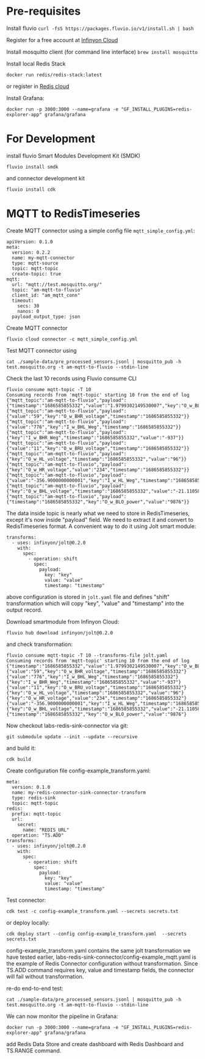 # Pre-requisites
Install fluvio 
`curl -fsS https://packages.fluvio.io/v1/install.sh | bash`

Register for a free account at [Infinyon Cloud](https://21264918.hs-sites.com/infinyon-cloud-onboarding-experience?utm_campaign=global%20cloud%20link&utm_source=webinar&utm_medium=global%20button&utm_term=infinyon%20cloud&utm_content=cloud-registration)

Install mosquitto client (for command line interface) 
`brew install mosquitto`

Install local Redis Stack 
```
docker run redis/redis-stack:latest
```
or register in [Redis cloud](https://app.redislabs.com/#/)

Install Grafana:
```
docker run -p 3000:3000 --name=grafana -e "GF_INSTALL_PLUGINS=redis-explorer-app" grafana/grafana
```

# For Development 
install fluvio Smart Modules Development Kit (SMDK)
```
fluvio install smdk 
```
and connector development kit
```
fluvio install cdk
```
# MQTT to RedisTimeseries  
Create MQTT connector using a simple config file `mqtt_simple_config.yml`:

```
apiVersion: 0.1.0
meta:
  version: 0.2.2
  name: my-mqtt-connector
  type: mqtt-source
  topic: mqtt-topic
  create-topic: true
mqtt:
  url: "mqtt://test.mosquitto.org/"
  topic: "am-mqtt-to-fluvio"
  client_id: "am_mqtt_conn"
  timeout:
    secs: 30
    nanos: 0
  payload_output_type: json

```
Create MQTT connector
```
fluvio cloud connector -c mqtt_simple_config.yml
```
Test MQTT connector using 
```
cat ./sample-data/pre_processed_sensors.jsonl | mosquitto_pub -h test.mosquitto.org -t am-mqtt-to-fluvio --stdin-line
```

Check the last 10 records using Fluvio consume CLI
```
fluvio consume mqtt-topic -T 10                            
Consuming records from 'mqtt-topic' starting 10 from the end of log
{"mqtt_topic":"am-mqtt-to-fluvio","payload":{"timestamp":"1686585855332","value":"1.9799302149530007","key":"O_w_BLO_voltage"}}
{"mqtt_topic":"am-mqtt-to-fluvio","payload":{"value":"59","key":"O_w_BHR_voltage","timestamp":"1686585855332"}}
{"mqtt_topic":"am-mqtt-to-fluvio","payload":{"value":"776","key":"I_w_BHL_Weg","timestamp":"1686585855332"}}
{"mqtt_topic":"am-mqtt-to-fluvio","payload":{"key":"I_w_BHR_Weg","timestamp":"1686585855332","value":"-937"}}
{"mqtt_topic":"am-mqtt-to-fluvio","payload":{"value":"11","key":"O_w_BRU_voltage","timestamp":"1686585855332"}}
{"mqtt_topic":"am-mqtt-to-fluvio","payload":{"key":"O_w_HL_voltage","timestamp":"1686585855332","value":"96"}}
{"mqtt_topic":"am-mqtt-to-fluvio","payload":{"key":"O_w_HR_voltage","value":"234","timestamp":"1686585855332"}}
{"mqtt_topic":"am-mqtt-to-fluvio","payload":{"value":"-356.9000000000001","key":"I_w_HL_Weg","timestamp":"1686585855332"}}
{"mqtt_topic":"am-mqtt-to-fluvio","payload":{"key":"O_w_BHL_voltage","timestamp":"1686585855332","value":"-21.1105873657448"}}
{"mqtt_topic":"am-mqtt-to-fluvio","payload":{"timestamp":"1686585855332","key":"O_w_BLO_power","value":"9876"}}
```
The data inside topic is nearly what we need to store in RedisTimeseries, except it's now inside "payload" field. We need to extract it and convert to RedisTimeseries format.
A convenient way to do it using Jolt smart module:
```
transforms:
  - uses: infinyon/jolt@0.2.0
    with:
      spec:
        - operation: shift
          spec: 
            payload:
              key: "key"
              value: "value"
              timestamp: "timestamp"
```
above configuration is stored in `jolt.yaml` file and defines "shift" transformation which will copy "key", "value" and "timestamp" into the output record.

Download smartmodule from Infinyon Cloud:
```
fluvio hub download infinyon/jolt@0.2.0
```
and check transformation:
```
fluvio consume mqtt-topic -T 10 --transforms-file jolt.yaml
Consuming records from 'mqtt-topic' starting 10 from the end of log
{"timestamp":"1686585855332","value":"1.9799302149530007","key":"O_w_BLO_voltage"}
{"value":"59","key":"O_w_BHR_voltage","timestamp":"1686585855332"}
{"value":"776","key":"I_w_BHL_Weg","timestamp":"1686585855332"}
{"key":"I_w_BHR_Weg","timestamp":"1686585855332","value":"-937"}
{"value":"11","key":"O_w_BRU_voltage","timestamp":"1686585855332"}
{"key":"O_w_HL_voltage","timestamp":"1686585855332","value":"96"}
{"key":"O_w_HR_voltage","value":"234","timestamp":"1686585855332"}
{"value":"-356.9000000000001","key":"I_w_HL_Weg","timestamp":"1686585855332"}
{"key":"O_w_BHL_voltage","timestamp":"1686585855332","value":"-21.1105873657448"}
{"timestamp":"1686585855332","key":"O_w_BLO_power","value":"9876"}
```

Now checkout labs-redis-sink-connector via git:
```
git submodule update --init --update --recursive
```
and build it:
```
cdk build
```
Create configuration file config-example_transform.yaml:
```
meta:
  version: 0.1.0
  name: my-redis-connector-sink-connector-transform
  type: redis-sink
  topic: mqtt-topic
redis:
  prefix: mqtt-topic
  url:
    secret:
      name: "REDIS_URL"
  operation: "TS.ADD"
transforms:
  - uses: infinyon/jolt@0.2.0
    with:
      spec:
        - operation: shift
          spec: 
            payload:
              key: "key"
              value: "value"
              timestamp: "timestamp"
``` 
Test connector:
```
cdk test -c config-example_transform.yaml --secrets secrets.txt
```
or deploy locally:
```
cdk deploy start --config config-example_transform.yaml  --secrets secrets.txt
```
config-example_transform.yaml contains the same jolt transformation we have tested earlier, labs-redis-sink-connector/config-example_mqtt.yaml is the example of Redis Connector configuration without transformation. Since TS.ADD command requires key, value and timestamp fields, the connector will fail without transformation.

re-do end-to-end test:
```
cat ./sample-data/pre_processed_sensors.jsonl | mosquitto_pub -h test.mosquitto.org -t am-mqtt-to-fluvio --stdin-line
```
We can now monitor the pipeline in Grafana: 
```
docker run -p 3000:3000 --name=grafana -e "GF_INSTALL_PLUGINS=redis-explorer-app" grafana/grafana
``` 
add Redis Data Store and create dashboard with Redis Dashboard and TS.RANGE command. 

